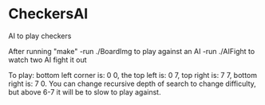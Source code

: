 # CheckersAI
AI to play checkers

After running "make"
-run ./BoardImg to play against an AI
-run ./AIFight to watch two AI fight it out

To play:
bottom left corner is: 0 0, the top left is: 0 7, top right is: 7 7, bottom right is: 7 0.
You can change recursive depth of search to change difficulty, but above 6-7 it will be to slow to play against.
